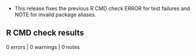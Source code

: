 * This release fixes the previous R CMD check ERROR for test failures and NOTE for invalid package aliases.

## R CMD check results

0 errors | 0 warnings | 0 notes
